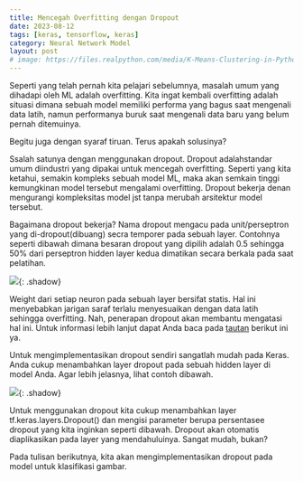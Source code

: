 ```yaml
---
title: Mencegah Overfitting dengan Dropout
date: 2023-08-12
tags: [keras, tensorflow, keras]
category: Neural Network Model
layout: post
# image: https://files.realpython.com/media/K-Means-Clustering-in-Python_Watermarked.70101a29a2a2.jpg
---
```


Seperti yang telah pernah kita pelajari sebelumnya, masalah umum yang dihadapi oleh ML adalah overfitting. Kita ingat kembali overfitting adalah situasi dimana sebuah model memiliki performa  yang bagus  saat mengenali data latih, namun performanya buruk  saat mengenali data baru yang belum pernah ditemuinya.

Begitu juga dengan syaraf tiruan. Terus apakah solusinya?

Ssalah satunya dengan menggunakan dropout. Dropout adalahstandar umum  diindustri yang dipakai untuk mencegah overfitting. Seperti yang kita ketahui, semakin kompleks sebuah model ML, maka akan semkain tinggi kemungkinan model tersebut  mengalami overfitting.  Dropout bekerja denan mengurangi kompleksitas  model jst tanpa  merubah  arsitektur model tersebut.

Bagaimana  dropout bekerja? Nama dropout mengacu pada unit/perseptron  yang di-dropout(dibuang) secra temporer pada sebuah layer. Contohnya  seperti dibawah dimana besaran  dropout yang dipilih adalah 0.5 sehingga 50% dari perseptron  hidden layer  kedua dimatikan secara berkala pada saat pelatihan.

![](https://d17ivq9b7rppb3.cloudfront.net/original/academy/20200803125202b077a1253a77def9b9e4ae6b553bc1cc.gif){: .shadow}

Weight dari setiap neuron pada sebuah layer bersifat statis. Hal ini menyebabkan  jarigan saraf terlalu  menyesuaikan  dengan data latih sehingga overfitting. Nah, penerapan  dropout akan membantu mengatasi hal ini. Untuk informasi lebih lanjut dapat Anda baca pada [tautan](https://towardsdatascience.com/simplified-math-behind-dropout-in-deep-learning-6d50f3f47275) berikut ini ya.


Untuk mengimplementasikan dropout sendiri  sangatlah mudah pada Keras. Anda cukup menambahkan layer dropout pada sebuah hidden layer di model Anda. Agar lebih jelasnya, lihat contoh dibawah.

![](https://d17ivq9b7rppb3.cloudfront.net/original/academy/202008031316275e401d1766ef610be3df090f912afb4a.jpeg){: .shadow}

Untuk menggunakan dropout kita cukup menambahkan  layer tf.keras.layers.Dropout() dan mengisi parameter berupa persentasee  dropout yang kita inginkan  seperti dibawah. Dropout akan otomatis diaplikasikan pada layer yang mendahuluinya. Sangat mudah, bukan?

Pada tulisan berikutnya, kita akan mengimplementasikan  dropout pada model untuk klasifikasi gambar.
